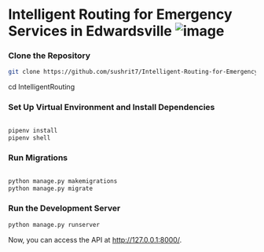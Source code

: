 # Intelligent Routing for Emergency Services in Edwardsville ![image](https://github.com/sushrit7/Intelligent-Routing-for-Emergency-Services-in-Edwardsville/assets/69793434/0c4ccbb3-40af-499c-8164-da021cc3f587)


### Clone the Repository

```bash
git clone https://github.com/sushrit7/Intelligent-Routing-for-Emergency-Services-in-Edwardsville
```

cd IntelligentRouting
### Set Up Virtual Environment and Install Dependencies
```bash

pipenv install
pipenv shell
```
### Run Migrations
```bash

python manage.py makemigrations
python manage.py migrate

```
### Run the Development Server
```bash
python manage.py runserver
```
Now, you can access the API at http://127.0.0.1:8000/.
